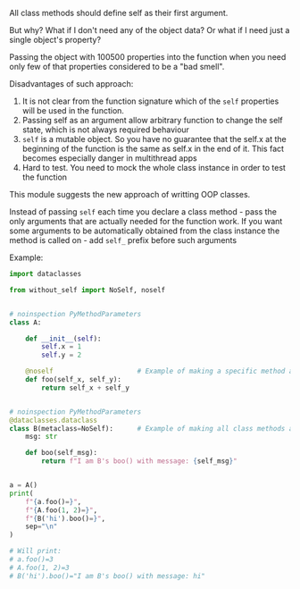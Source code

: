 All class methods should define self as their first argument.

But why? What if I don't need any of the object data? Or what if I need just a single object's property?

Passing the object with 100500 properties into the function when you need only few of that properties considered to be
a "bad smell".

Disadvantages of such approach:
1. It is not clear from the function signature which of the `self` properties will be used in the function.
2. Passing self as an argument allow arbitrary function to change the self state, which is not always required behaviour
3. `self` is a mutable object. So you have no guarantee that the self.x at the beginning of the function is the same as self.x in the end of it. 
This fact becomes especially danger in multithread apps 
4. Hard to test. You need to mock the whole class instance in order to test the function

This module suggests the new approach of writting OOP classes.

Instead of passing `self` each time you declare a class method - pass the only arguments that are actually needed
for the function work.
If you want some arguments to be automatically obtained from the class instance the method is called on - add `self_` prefix
before such arguments

Example:
```python
import dataclasses

from without_self import NoSelf, noself


# noinspection PyMethodParameters
class A:

    def __init__(self):
        self.x = 1
        self.y = 2

    @noself                     # Example of making a specific method as `noself` method
    def foo(self_x, self_y):
        return self_x + self_y


# noinspection PyMethodParameters
@dataclasses.dataclass
class B(metaclass=NoSelf):      # Example of making all class methods as `nonself`
    msg: str

    def boo(self_msg):
        return f"I am B's boo() with message: {self_msg}"


a = A()
print(
    f"{a.foo()=}",
    f"{A.foo(1, 2)=}",
    f"{B('hi').boo()=}",
    sep="\n"
)

# Will print:
# a.foo()=3
# A.foo(1, 2)=3
# B('hi').boo()="I am B's boo() with message: hi"
```
